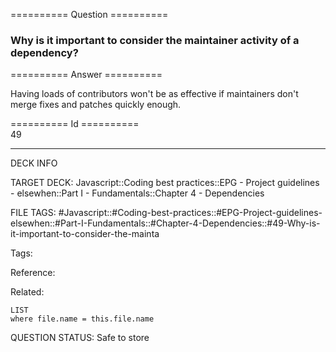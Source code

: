 ========== Question ==========  

### Why is it important to consider the maintainer activity of a dependency?  

========== Answer ==========  

Having loads of contributors won't be as effective if maintainers don't merge fixes and patches quickly enough.

========== Id ==========  
49

---

DECK INFO

TARGET DECK: Javascript::Coding best practices::EPG - Project guidelines - elsewhen::Part I - Fundamentals::Chapter 4 - Dependencies

FILE TAGS: #Javascript::#Coding-best-practices::#EPG-Project-guidelines-elsewhen::#Part-I-Fundamentals::#Chapter-4-Dependencies::#49-Why-is-it-important-to-consider-the-mainta

Tags:

Reference:

Related:

```dataview
LIST
where file.name = this.file.name
````
QUESTION STATUS: Safe to store

